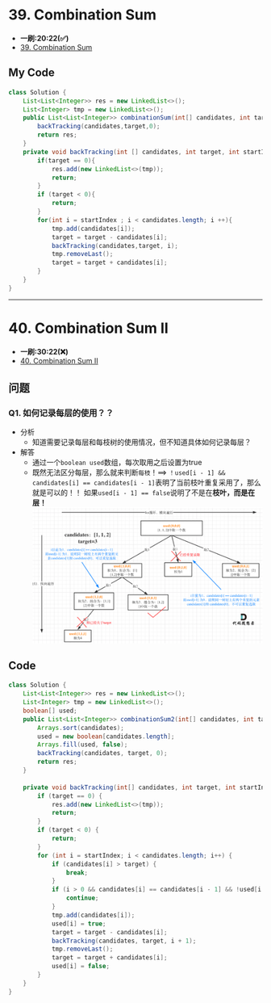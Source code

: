 # 39. Combination Sum
* **一刷:20:22(✅)**
* [39. Combination Sum](https://leetcode.com/problems/combination-sum/)

## My Code
```java
class Solution {
    List<List<Integer>> res = new LinkedList<>();
    List<Integer> tmp = new LinkedList<>();
    public List<List<Integer>> combinationSum(int[] candidates, int target) {
        backTracking(candidates,target,0);
        return res;
    }
    private void backTracking(int [] candidates, int target, int startIndex){
        if(target == 0){
            res.add(new LinkedList<>(tmp));
            return;
        }
        if (target < 0){
            return;
        }
        for(int i = startIndex ; i < candidates.length; i ++){
            tmp.add(candidates[i]);
            target = target - candidates[i];
            backTracking(candidates,target, i);
            tmp.removeLast();
            target = target + candidates[i];
        }
    }
}
```
***
# 40. Combination Sum II
* **一刷:30:22(❌)**
* [40. Combination Sum II](https://leetcode.com/problems/combination-sum-ii/description/)

## 问题
### Q1. 如何记录每层的使用？？
* 分析
  * 知道需要记录每层和每枝树的使用情况，但不知道具体如何记录每层？
* 解答
  * 通过一个`boolean used`数组，每次取用之后设置为true
  * 既然无法区分每层，那么就来判断`每枝`！==> `！used[i - 1] && candidates[i] == candidates[i - 1]`表明了当前枝叶重复采用了，那么就是可以的！！ 如果`used[i - 1] == false`说明了不是在**枝叶，而是在层！**
![image](./img/40.png)
## Code
```java
class Solution {
    List<List<Integer>> res = new LinkedList<>();
    List<Integer> tmp = new LinkedList<>();
    boolean[] used;
    public List<List<Integer>> combinationSum2(int[] candidates, int target) {
        Arrays.sort(candidates);
        used = new boolean[candidates.length];
        Arrays.fill(used, false);
        backTracking(candidates, target, 0);
        return res;
    }

    private void backTracking(int[] candidates, int target, int startIndex) {
        if (target == 0) {
            res.add(new LinkedList<>(tmp));
            return;
        }
        if (target < 0) {
            return;
        }
        for (int i = startIndex; i < candidates.length; i++) {
            if (candidates[i] > target) {
                break;
            }
            if (i > 0 && candidates[i] == candidates[i - 1] && !used[i - 1]) {
                continue;
            }
            tmp.add(candidates[i]);
            used[i] = true;
            target = target - candidates[i];
            backTracking(candidates, target, i + 1);
            tmp.removeLast();
            target = target + candidates[i];
            used[i] = false;
        }
    }
}
```